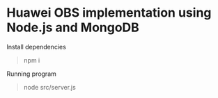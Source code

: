 # Huawei OBS implementation using Node.js and MongoDB

Install dependencies
> npm i

Running program
> node src/server.js
